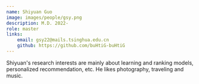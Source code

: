 ```yaml
---
name: Shiyuan Guo  
image: images/people/gsy.png  
description: M.D. 2022-  
role: master  
links:
    email: gsy22@mails.tsinghua.edu.cn  
    github: https://github.com/buHtiG-buHtiG  
--- 
```


Shiyuan's research interests are mainly about learning and ranking models, personalized recommendation, etc. He likes photography, traveling and music.